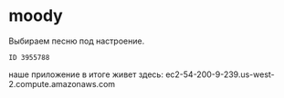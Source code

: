 moody
=====

Выбираем песню под настроение.

	ID 3955788
наше приложение в итоге живет здесь:
ec2-54-200-9-239.us-west-2.compute.amazonaws.com
